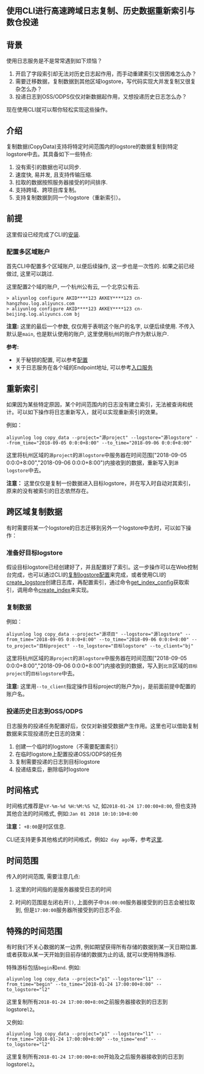 ## 使用CLI进行高速跨域日志复制、历史数据重新索引与数仓投递

## 背景
使用日志服务是不是常常遇到如下烦恼？
1. 开启了字段索引却无法对历史日志起作用，而手动重建索引又很困难怎么办？
2. 需要迁移数据，复制数据到其他区域logstore，写代码实现大并发复制又很复杂怎么办？
3. 投递日志到OSS/ODPS仅仅对新数据起作用，又想投递历史日志怎么办？

现在使用CLI就可以帮你轻松实现这些操作。

## 介绍
复制数据(CopyData)支持将特定时间范围内的logstore的数据复制到特定logstore中去。其具备如下一些特点:

1. 没有索引的数据也可以同步.
2. 速度快, 易并发, 且支持传输压缩.
3. 拉取的数据按照服务器接受的时间排序.
4. 支持跨域、跨项目库复制。
5. 支持复制数据到同一个logstore（重新索引）。

## 前提
这里假设已经完成了CLI的[安装](http://aliyun-log-cli.readthedocs.io/en/latest/README_CN.html#id1).

### 配置多区域账户

首先CLI中配置多个区域账户, 以便后续操作, 这一步也是一次性的. 如果之前已经做过, 这里可以跳过.

这里配置2个域的账户, 一个杭州公有云, 一个北京公有云.

```shell
> aliyunlog configure AKID****123 AKKEY****123 cn-hangzhou.log.aliyuncs.com
> aliyunlog configure AKID****123 AKKEY****123 cn-beijing.log.aliyuncs.com bj
```

**注意:** 这里的最后一个参数, 仅仅用于表明这个账户的名字, 以便后续使用. 不传入默认是`main`, 也是默认使用的账户, 这里使用杭州的账户作为默认账户.

**参考:**

- 关于秘钥的配置, 可以参考[配置](https://help.aliyun.com/document_detail/29064.html?spm=5176.doc29063.2.5.6Jz1cJ)
- 关于日志服务在各个域的Endpoint地址, 可以参考[入口服务](https://help.aliyun.com/document_detail/29008.html?spm=5176.doc29064.2.4.0tdmB5)

## 重新索引
如果因为某些特定原因，某个时间范围内的日志没有建立索引，无法被查询和统计。可以如下操作将日志重新写入，就可以实现重新索引的效果。

例如：

```shell
aliyunlog log copy_data --project="源project" --logstore="源logstore" --from_time="2018-09-05 0:0:0+8:00" --to_time="2018-09-06 0:0:0+8:00"
```

这里将杭州区域的`源project`的`源logstore`中服务器在时间范围["2018-09-05 0:0:0+8:00","2018-09-06 0:0:0+8:00")内接收到的数据，重新写入到`源logstore`中去。

**注意：**
这里仅仅是复制一份数据进入目标logstore，并在写入时自动对其索引，原来的没有被索引的日志依然存在。

## 跨区域复制数据
有时需要将某一个logstore的日志迁移到另外一个logstore中去时，可以如下操作：

### 准备好目标logstore
假设目标logstore已经创建好了，并且配置好了索引。这一步操作可以在Web控制台完成，也可以通过CLI的[复制logstore配置](https://aliyun-log-cli.readthedocs.io/en/latest/tutorials/tutorial_manage_cross_region_copy.html)来完成，或者使用CLI的[create_logstore](https://aliyun-log-cli.readthedocs.io/en/latest/api.html#aliyun.log.LogClient.copy_logstore)创建日志库，再配置索引，通过命令[get_index_config](https://aliyun-log-cli.readthedocs.io/en/latest/api.html#aliyun.log.LogClient.get_index_config)获取索引，调用命令[create_index](https://aliyun-log-cli.readthedocs.io/en/latest/api.html#aliyun.log.LogClient.create_index)来实现。


### 复制数据

例如：

```shell
aliyunlog log copy_data --project="源项目" --logstore="源logstore" --from_time="2018-09-05 0:0:0+8:00" --to_time="2018-09-06 0:0:0+8:00" --to_project="目标project" --to_logstore="目标logstore" --to_client="bj"
```

这里将杭州区域的`源project`的`源logstore`中服务器在时间范围["2018-09-05 0:0:0+8:00","2018-09-06 0:0:0+8:00")内接收到的数据，写入到`北京`区域的`目标project`的`目标logstore`中去。

**注意:**
这里用`--to_client`指定操作目标project的账户为`bj`，是前面前提中配置的账户名。


### 投递历史日志到OSS/ODPS
日志服务的投递任务配置好后，仅仅对新接受数据产生作用。这里也可以借助复制数据来实现投递历史日志的效果：

1. 创建一个临时的logstore（不需要配置索引）
2. 在临时logstore上配置投递OSS/ODPS的任务
3. 复制需要投递的日志到目标logstore
4. 投递结束后，删除临时logstore


## 时间格式
时间格式推荐是`%Y-%m-%d %H:%M:%S %Z`, 如`2018-01-24 17:00:00+8:00`, 但也支持其他合法的时间格式, 例如:`Jan 01 2018 10:10:10+8:00`

**注意：** `+8:00`是时区信息.

CLI还支持更多其他格式的时间格式，例如`2 day ago`等，参考[这里](https://aliyun-log-cli.readthedocs.io/en/latest/tutorials/tutorial_human_readable_datetime.html).


## 时间范围
传入的时间范围, 需要注意几点:

1. 这里的时间指的是服务器接受日志的时间

2. 时间的范围是左闭右开`[)`, 上面例子中`16:00:00`服务器接受到的日志会被拉取到, 但是`17:00:00`服务器所接受到的日志不会.


## 特殊的时间范围
有时我们不关心数据的某一边界, 例如期望获得所有存储的数据到某一天日期位置. 或者获取从某一天开始到目前存储的数据为止的话, 就可以使用特殊游标. 

特殊游标包括`begin`和`end`. 例如:

```shell
aliyunlog log copy_data --project="p1" --logstore="l1" --from_time="begin" --to_time="2018-01-24 17:00:00+8:00" --to_logstore="l2"
```

这里复制所有`2018-01-24 17:00:00+8:00`之前服务器接收到的日志到logstore`l2`。


又例如:

```shell
aliyunlog log copy_data --project="p1" --logstore="l1" --from_time="2018-01-24 17:00:00+8:00" --to_time="end" --to_logstore="l2"
```

这里复制所有`2018-01-24 17:00:00+8:00`开始及之后服务器接收到的日志到logstore`l2`。